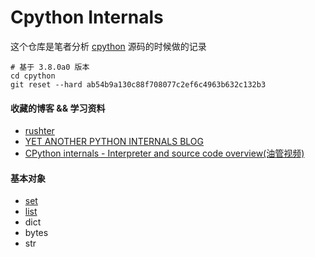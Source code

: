 # Cpython Internals

这个仓库是笔者分析 [cpython](https://github.com/python/cpython) 源码的时候做的记录

    # 基于 3.8.0a0 版本
    cd cpython
    git reset --hard ab54b9a130c88f708077c2ef6c4963b632c132b3


#### 收藏的博客 && 学习资料
* [rushter](https://rushter.com/)
* [YET ANOTHER PYTHON INTERNALS BLOG](https://pythoninternal.wordpress.com/)
* [CPython internals - Interpreter and source code overview(油管视频)](https://www.youtube.com/watch?v=LhadeL7_EIU&list=PLzV58Zm8FuBL6OAv1Yu6AwXZrnsFbbR0S)

#### 基本对象
 * [set](https://github.com/zpoint/Cpython-Internals/blob/master/BasicObject/set/set_cn.md)
 * [list](https://github.com/zpoint/Cpython-Internals/blob/master/BasicObject/list/list_cn.md)
 * dict
 * bytes
 * str
